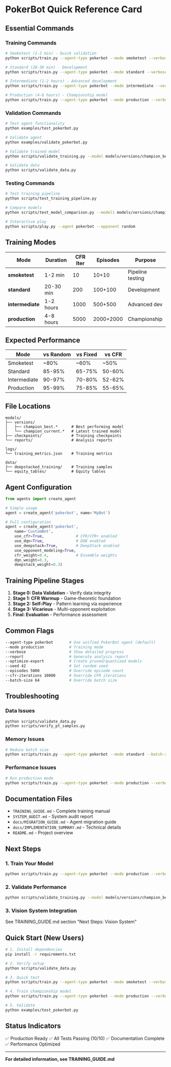# PokerBot Quick Reference Card

## Essential Commands

### Training Commands
```bash
# Smoketest (1-2 min) - Quick validation
python scripts/train.py --agent-type pokerbot --mode smoketest --verbose

# Standard (20-30 min) - Development
python scripts/train.py --agent-type pokerbot --mode standard --verbose --report

# Intermediate (1-2 hours) - Advanced development
python scripts/train.py --agent-type pokerbot --mode intermediate --verbose --report

# Production (4-8 hours) - Championship model
python scripts/train.py --agent-type pokerbot --mode production --verbose --report --optimize-export
```

### Validation Commands
```bash
# Test agent functionality
python examples/test_pokerbot.py

# Validate agent
python examples/validate_pokerbot.py

# Validate trained model
python scripts/validate_training.py --model models/versions/champion_best --hands 500

# Validate data
python scripts/validate_data.py
```

### Testing Commands
```bash
# Test training pipeline
python scripts/test_training_pipeline.py

# Compare models
python scripts/test_model_comparison.py --model1 models/versions/champion_best --model2 models/versions/champion_current

# Interactive play
python scripts/play.py --agent pokerbot --opponent random
```

## Training Modes

| Mode | Duration | CFR Iter | Episodes | Purpose |
|------|----------|----------|----------|---------|
| **smoketest** | 1-2 min | 10 | 10+10 | Pipeline testing |
| **standard** | 20-30 min | 200 | 100+100 | Development |
| **intermediate** | 1-2 hours | 1000 | 500+500 | Advanced dev |
| **production** | 4-8 hours | 5000 | 2000+2000 | Championship |

## Expected Performance

| Mode | vs Random | vs Fixed | vs CFR |
|------|-----------|----------|--------|
| Smoketest | ~80% | ~60% | ~50% |
| Standard | 85-95% | 65-75% | 50-60% |
| Intermediate | 90-97% | 70-80% | 52-62% |
| Production | 95-99% | 75-85% | 55-65% |

## File Locations

```
models/
├── versions/
│   ├── champion_best.*      # Best performing model
│   └── champion_current.*   # Latest trained model
├── checkpoints/             # Training checkpoints
└── reports/                 # Analysis reports

logs/
└── training_metrics.json    # Training metrics

data/
├── deepstacked_training/    # Training samples
└── equity_tables/           # Equity tables
```

## Agent Configuration

```python
from agents import create_agent

# Simple usage
agent = create_agent('pokerbot', name='MyBot')

# Full configuration
agent = create_agent('pokerbot',
    name='CustomBot',
    use_cfr=True,              # CFR/CFR+ enabled
    use_dqn=True,              # DQN enabled
    use_deepstack=True,        # DeepStack enabled
    use_opponent_modeling=True,
    cfr_weight=0.4,            # Ensemble weights
    dqn_weight=0.3,
    deepstack_weight=0.3)
```

## Training Pipeline Stages

1. **Stage 0: Data Validation** - Verify data integrity
2. **Stage 1: CFR Warmup** - Game-theoretic foundation
3. **Stage 2: Self-Play** - Pattern learning via experience
4. **Stage 3: Vicarious** - Multi-opponent exploitation
5. **Final: Evaluation** - Performance assessment

## Common Flags

```bash
--agent-type pokerbot       # Use unified PokerBot agent (default)
--mode production           # Training mode
--verbose                   # Show detailed progress
--report                    # Generate analysis report
--optimize-export           # Create pruned/quantized models
--seed 42                   # Set random seed
--episodes 5000             # Override episode count
--cfr-iterations 10000      # Override CFR iterations
--batch-size 64             # Override batch size
```

## Troubleshooting

### Data Issues
```bash
python scripts/validate_data.py
python scripts/verify_pt_samples.py
```

### Memory Issues
```bash
# Reduce batch size
python scripts/train.py --agent-type pokerbot --mode standard --batch-size 4
```

### Performance Issues
```bash
# Run production mode
python scripts/train.py --agent-type pokerbot --mode production --verbose
```

## Documentation Files

- `TRAINING_GUIDE.md` - Complete training manual
- `SYSTEM_AUDIT.md` - System audit report
- `docs/MIGRATION_GUIDE.md` - Agent migration guide
- `docs/IMPLEMENTATION_SUMMARY.md` - Technical details
- `README.md` - Project overview

## Next Steps

### 1. Train Your Model
```bash
python scripts/train.py --agent-type pokerbot --mode production --verbose --report
```

### 2. Validate Performance
```bash
python scripts/validate_training.py --model models/versions/champion_best --hands 1000
```

### 3. Vision System Integration
See TRAINING_GUIDE.md section "Next Steps: Vision System"

## Quick Start (New Users)

```bash
# 1. Install dependencies
pip install -r requirements.txt

# 2. Verify setup
python scripts/validate_data.py

# 3. Quick test
python scripts/train.py --agent-type pokerbot --mode smoketest --verbose

# 4. Train championship model
python scripts/train.py --agent-type pokerbot --mode production --verbose --report

# 5. Validate
python examples/test_pokerbot.py
```

## Status Indicators

✅ Production Ready
✅ All Tests Passing (10/10)
✅ Documentation Complete
✅ Performance Optimized

---

**For detailed information, see TRAINING_GUIDE.md**

